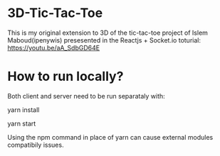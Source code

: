 # 3D-Tic-Tac-Toe

This is my original extension to 3D of the tic-tac-toe project of Islem Maboud(ipenywis) presesented in the Reactjs + Socket.io toturial: https://youtu.be/aA_SdbGD64E

# How to run locally?

Both client and server need to be run separataly with:

yarn install

yarn start

Using the npm command in place of yarn can cause external modules compatibily issues.
